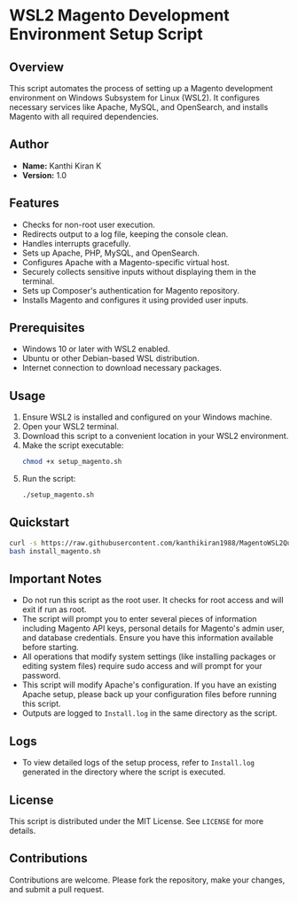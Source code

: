 # WSL2 Magento Development Environment Setup Script

## Overview
This script automates the process of setting up a Magento development environment on Windows Subsystem for Linux (WSL2). It configures necessary services like Apache, MySQL, and OpenSearch, and installs Magento with all required dependencies.

## Author
- **Name:** Kanthi Kiran K
- **Version:** 1.0

## Features
- Checks for non-root user execution.
- Redirects output to a log file, keeping the console clean.
- Handles interrupts gracefully.
- Sets up Apache, PHP, MySQL, and OpenSearch.
- Configures Apache with a Magento-specific virtual host.
- Securely collects sensitive inputs without displaying them in the terminal.
- Sets up Composer's authentication for Magento repository.
- Installs Magento and configures it using provided user inputs.

## Prerequisites
- Windows 10 or later with WSL2 enabled.
- Ubuntu or other Debian-based WSL distribution.
- Internet connection to download necessary packages.

## Usage
1. Ensure WSL2 is installed and configured on your Windows machine.
2. Open your WSL2 terminal.
3. Download this script to a convenient location in your WSL2 environment.
4. Make the script executable:
   ```bash
   chmod +x setup_magento.sh
   ```
5. Run the script:
   ```bash
   ./setup_magento.sh
   ```
## Quickstart
   ```bash
   curl -s https://raw.githubusercontent.com/kanthikiran1988/MagentoWSL2Quickstart/master/install_magento.sh > install_magento.sh
   bash install_magento.sh
   ```
## Important Notes
- Do not run this script as the root user. It checks for root access and will exit if run as root.
- The script will prompt you to enter several pieces of information including Magento API keys, personal details for Magento's admin user, and database credentials. Ensure you have this information available before starting.
- All operations that modify system settings (like installing packages or editing system files) require sudo access and will prompt for your password.
- This script will modify Apache's configuration. If you have an existing Apache setup, please back up your configuration files before running this script.
- Outputs are logged to `Install.log` in the same directory as the script.

## Logs
- To view detailed logs of the setup process, refer to `Install.log` generated in the directory where the script is executed.

## License
This script is distributed under the MIT License. See `LICENSE` for more details.

## Contributions
Contributions are welcome. Please fork the repository, make your changes, and submit a pull request.
